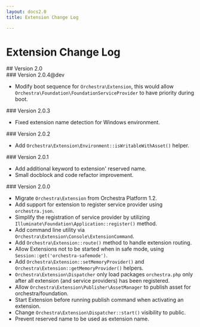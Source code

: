 ```yaml
---
layout: docs2.0
title: Extension Change Log

---
```


# Extension Change Log

<section id="v2.0">
## Version 2.0

<article id="v2.0.4">
### Version 2.0.4@dev

* Modify boot sequence for `Orchestra\Extension`, this would allow `Orchestra\Foundation\FoundationServiceProvider` to have priority during boot.

</article>

<article id="v2.0.3">
### Version 2.0.3

* Fixed extension name detection for Windows environment.

</article>

<article id="v2.0.2">
### Version 2.0.2

* Add `Orchestra\Extension\Environment::isWritableWithAsset()` helper.

</article>

<article id="v2.0.1">
### Version 2.0.1

* Add additional keyword to extension' reserved name.
* Small docblock and code refactor improvement.

</article>

<article id="v2.0.0">
### Version 2.0.0

* Migrate `Orchestra\Extension` from Orchestra Platform 1.2.
* Add support for extension to register service provider using `orchestra.json`.
* Simplify the registration of service provider by utilizing `Illuminate\Foundation\Application::register()` method.
* Add command line utility via `Orchestra\Extension\Console\ExtensionCommand`.
* Add `Orchestra\Extension::route()` method to handle extension routing.
* Allow Extensions not to be started when in safe mode, using `Session::get('orchestra-safemode')`.
* Add `Orchestra\Extension::setMemoryProvider()` and `Orchestra\Extension::getMemoryProvider()` helpers.
* `Orchestra\Extension\Dispatcher` only load packages `orchestra.php` only after all extension (and service providers) has been registered.
* Allow `Orchestra\Extension\Publisher\AssetManager` to publish asset for orchestra/foundation.
* Start Extension before running publish command when activating an extension.
* Change `Orchestra\Extension\Dispatcher::start()` visibility to public.
* Prevent reserved name to be used as extension name.

</article>

</section>

